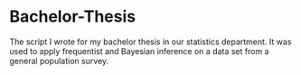 # Bachelor-Thesis
The script I wrote for my bachelor thesis in our statistics department. It was used to apply frequentist and Bayesian inference on a data set from a general population survey. 

